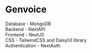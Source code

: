 # Genvoice
Database - MongoDB  
Backend - NextAPI  
Frontend - NextJS  
CSS - TailwindCSS and DaisyUI library  
Authentication - NextAuth
